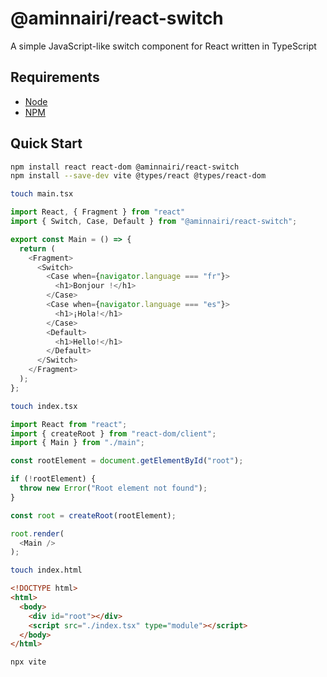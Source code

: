 # @aminnairi/react-switch

A simple JavaScript-like switch component for React written in TypeScript

## Requirements

- [Node](https://nodejs.org/en)
- [NPM](https://www.npmjs.com/)

## Quick Start

```bash
npm install react react-dom @aminnairi/react-switch
npm install --save-dev vite @types/react @types/react-dom
```

```bash
touch main.tsx
```

```typescript
import React, { Fragment } from "react"
import { Switch, Case, Default } from "@aminnairi/react-switch";

export const Main = () => {
  return (
    <Fragment>
      <Switch>
        <Case when={navigator.language === "fr"}>
          <h1>Bonjour !</h1>
        </Case>
        <Case when={navigator.language === "es"}>
          <h1>¡Hola!</h1>
        </Case>
        <Default>
          <h1>Hello!</h1>
        </Default>
      </Switch>
    </Fragment>
  );
};
```

```bash
touch index.tsx
```

```typescript
import React from "react";
import { createRoot } from "react-dom/client";
import { Main } from "./main";

const rootElement = document.getElementById("root");

if (!rootElement) {
  throw new Error("Root element not found");
}

const root = createRoot(rootElement);

root.render(
  <Main />
);
```

```bash
touch index.html
```

```html
<!DOCTYPE html>
<html>
  <body>
    <div id="root"></div>
    <script src="./index.tsx" type="module"></script>
  </body>
</html>
```

```bash
npx vite
```

